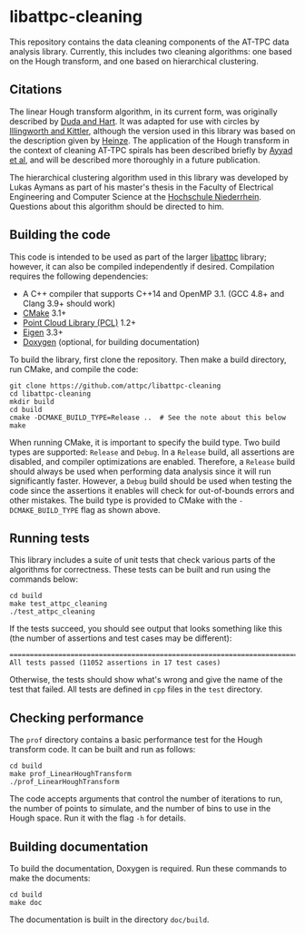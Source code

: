 # libattpc-cleaning

This repository contains the data cleaning components of the AT-TPC data analysis library. Currently, this
includes two cleaning algorithms: one based on the Hough transform, and one based on hierarchical clustering.

## Citations

The linear Hough transform algorithm, in its current form, was originally described by [Duda and Hart]. It was adapted
for use with circles by [Illingworth and Kittler], although the version used in this library was based on the
description given by [Heinze]. The application of the Hough transform in the context of cleaning AT-TPC spirals has been
described briefly by [Ayyad et al], and will be described more thoroughly in a future publication.

The hierarchical clustering algorithm used in this library was developed by Lukas Aymans as part of his
master's thesis in the Faculty of Electrical Engineering and Computer Science at the [Hochschule Niederrhein].
Questions about this algorithm should be directed to him.

[Duda and Hart]: https://dx.doi.org/10.1145/361237.361242
[Illingworth and Kittler]: https://dx.doi.org/10.1109/TPAMI.1987.4767964
[Heinze]: https://dx.doi.org/10.3204/DESY-THESIS-2013-055
[Ayyad et al]: https://dx.doi.org/10.1088/1742-6596/876/1/012003
[Hochschule Niederrhein]: https://www.hs-niederrhein.de/home-en/

## Building the code

This code is intended to be used as part of the larger [libattpc](https://github.com/attpc/libattpc) library;
however, it can also be compiled independently if desired. Compilation requires the following dependencies:

- A C++ compiler that supports C++14 and OpenMP 3.1. (GCC 4.8+ and Clang 3.9+ should work)
- [CMake] 3.1+
- [Point Cloud Library (PCL)] 1.2+
- [Eigen] 3.3+
- [Doxygen] (optional, for building documentation)

To build the library, first clone the repository. Then make a build directory, run CMake, and compile the code:

```shell
git clone https://github.com/attpc/libattpc-cleaning
cd libattpc-cleaning
mkdir build
cd build
cmake -DCMAKE_BUILD_TYPE=Release ..  # See the note about this below
make
```

When running CMake, it is important to specify the build type. Two build types are supported: `Release` and `Debug`. In
a `Release` build, all assertions are disabled, and compiler optimizations are enabled. Therefore, a `Release` build
should always be used when performing data analysis since it will run significantly faster. However, a `Debug` build
should be used when testing the code since the assertions it enables will check for out-of-bounds errors and other
mistakes. The build type is provided to CMake with the `-DCMAKE_BUILD_TYPE` flag as shown above.

[CMake]: https://cmake.org/
[Point Cloud Library (PCL)]: http://pointclouds.org/
[Eigen]: http://eigen.tuxfamily.org/
[Doxygen]: http://www.doxygen.org

## Running tests

This library includes a suite of unit tests that check various parts of the algorithms for correctness. These tests can
be built and run using the commands below:

```shell
cd build
make test_attpc_cleaning
./test_attpc_cleaning
```

If the tests succeed, you should see output that looks something like this (the number of assertions and test cases may
be different):

```text
===============================================================================
All tests passed (11052 assertions in 17 test cases)

```

Otherwise, the tests should show what's wrong and give the name of the test that failed. All tests are defined in `cpp`
files in the `test` directory.

## Checking performance

The `prof` directory contains a basic performance test for the Hough transform code. It can be built and run as follows:

```shell
cd build
make prof_LinearHoughTransform
./prof_LinearHoughTransform
```

The code accepts arguments that control the number of iterations to run, the number of points to simulate, and the
number of bins to use in the Hough space. Run it with the flag `-h` for details.

## Building documentation

To build the documentation, Doxygen is required. Run these commands to make the documents:

```shell
cd build
make doc
```

The documentation is built in the directory `doc/build`.
